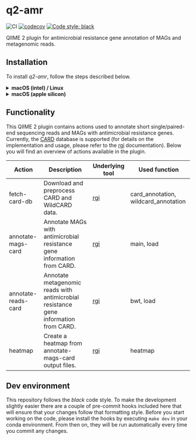 # q2-amr
![CI](https://github.com/bokulich-lab/q2-amr/actions/workflows/ci-dev.yaml/badge.svg)
[![codecov](https://codecov.io/gh/bokulich-lab/q2-amr/branch/main/graph/badge.svg?token=THMBOFUZR0)](https://codecov.io/gh/bokulich-lab/q2-amr)
[![Code style: black](https://img.shields.io/badge/code%20style-black-000000.svg)](https://github.com/psf/black)

QIIME 2 plugin for antimicrobial resistance gene annotation of MAGs and metagenomic reads.

## Installation
To install _q2-amr_, follow the steps described below.

<details>
<summary><b>macOS (intel) / Linux</b></summary>

```shell
mamba create -yn q2-amr \
  -c conda-forge -c bioconda -c defaults \
  -c https://packages.qiime2.org/qiime2/2024.2/shotgun/released/ -c qiime2\
  qiime2 q2cli q2templates q2-types q2-feature-table q2-demux rgi

conda activate q2-amr

pip install --no-deps --force-reinstall \
  git+https://github.com/misialq/rgi.git@py38-fix \
  git+https://github.com/bokulich-lab/q2-amr.git
```

Refresh cache and check that everything worked:
```shell
qiime dev refresh-cache
qiime info
```
</details>

<details>
<summary><b>macOS (apple silicon)</b></summary>

```shell
CONDA_SUBDIR=osx-64 mamba create -yn q2-amr \
  -c conda-forge -c bioconda -c defaults \
  -c https://packages.qiime2.org/qiime2/2024.2/shotgun/released/ -c qiime2\
  qiime2 q2cli q2templates q2-types q2-feature-table q2-demux rgi

conda activate q2-amr
conda config --env --set subdir osx-64

pip install --no-deps --force-reinstall \
  git+https://github.com/misialq/rgi.git@py38-fix \
  git+https://github.com/bokulich-lab/q2-amr.git
```

Refresh cache and check that everything worked:
```shell
qiime dev refresh-cache
qiime info
```
</details>

## Functionality
This QIIME 2 plugin contains actions used to annotate short single/paired-end
sequencing reads and MAGs with antimicrobial resistance genes. Currently, the [CARD](https://card.mcmaster.ca) database is supported  (for details on
the implementation and usage, please refer to the [rgi](https://github.com/arpcard/rgi) documentation). Below you will
find an overview of actions available in the plugin.

| Action                     | Description                                                                          | Underlying tool                       | Used function                        |
|----------------------------|--------------------------------------------------------------------------------------|---------------------------------------|--------------------------------------|
| fetch-card-db              | Download and preprocess CARD and WildCARD data.                                      | [rgi](https://github.com/arpcard/rgi) | card_annotation, wildcard_annotation |
| annotate-mags-card         | Annotate MAGs with antimicrobial resistance gene information from CARD.              | [rgi](https://github.com/arpcard/rgi) | main, load                           |
| annotate-reads-card        | Annotate metagenomic reads with antimicrobial resistance gene information from CARD. | [rgi](https://github.com/arpcard/rgi) | bwt, load                            |
| heatmap                    | Create a heatmap from annotate-mags-card output files.                               | [rgi](https://github.com/arpcard/rgi) | heatmap                              |

## Dev environment
This repository follows the _black_ code style. To make the development slightly easier
there are a couple of pre-commit hooks included here that will ensure that your changes
follow that formatting style. Before you start working on the code, please
install the hooks by executing `make dev` in your conda environment. From then on,
they will be run automatically every time you commit any changes.
